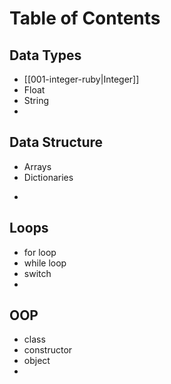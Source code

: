 # Table of Contents

## Data Types
- [[001-integer-ruby|Integer]]
- Float
- String
- 

## Data Structure
- Arrays
- Dictionaries
* 
  
## Loops
- for loop
- while loop
- switch
- 

## OOP
- class
- constructor
- object
- 